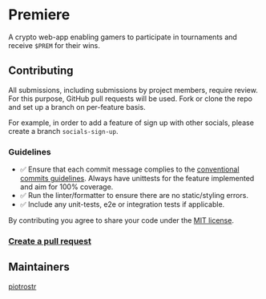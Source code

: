 # Premiere

A crypto web-app enabling gamers to participate in tournaments and receive
`$PREM` for their wins.

## Contributing

All submissions, including submissions by project members, require review. For
this purpose, GitHub pull requests will be used. Fork or clone the repo and set
up a branch on per-feature basis.

For example, in order to add a feature of sign up with other socials, please
create a branch `socials-sign-up`.

### Guidelines

- ✅ Ensure that each commit message complies to the [conventional commits guidelines](https://www.conventionalcommits.org/en/v1.0.0/).
 Always have unittests for the feature implemented and aim for 100% coverage.
- ✅ Run the linter/formatter to ensure there are no static/styling errors.
- ✅ Include any unit-tests, e2e or integration tests if applicable.

By contributing you agree to share your code under the [MIT license](https://github.com/premiere-sh/.github/blob/master/LICENSE).

### [Create a pull request](https://docs.github.com/en/pull-requests/collaborating-with-pull-requests/proposing-changes-to-your-work-with-pull-requests/creating-a-pull-request-from-a-fork)

## Maintainers

[piotrostr](https://github.com/piotrostr)
